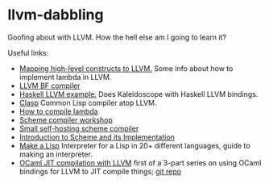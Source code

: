 # llvm-dabbling

Goofing about with LLVM. How the hell else am I going to learn it?

Useful links:

* [Mapping high-level constructs to LLVM.](http://llvm.lyngvig.org/Articles/Mapping-High-Level-Constructs-to-LLVM-IR) Some info about how to implement lambda in LLVM.
* [LLVM BF compiler](https://github.com/jeremyroman/llvm-brainfuck)
* [Haskell LLVM example.](http://www.stephendiehl.com/llvm/) Does Kaleidoscope with Haskell LLVM bindings.
* [Clasp](https://drmeister.wordpress.com/2014/09/18/announcing-clasp/) Common Lisp compiler atop LLVM.
* [How to compile lambda](http://matt.might.net/articles/closure-conversion/)
* [Scheme compiler workshop](http://www.cs.indiana.edu/eip/compile/)
* [Small self-hosting scheme compiler](https://github.com/darius/ichbins)
* [Introduction to Scheme and its Implementation](ftp://ftp.cs.utexas.edu/pub/garbage/cs345/schintro-v14/schintro_toc.html)
* [Make a Lisp](https://github.com/kanaka/mal/blob/master/process/guide.md) Interpreter for a Lisp in 20+ different languages, guide to making an interpreter.
* [OCaml JIT compilation with LLVM](http://brierwoodapps.com/writing-a-jit-compiler-part-1/) first of a 3-part series on using OCaml bindings for LLVM to JIT compile things; [git repo](https://github.com/shawnhyam/son-of-blub)
